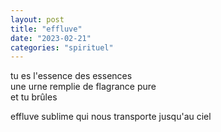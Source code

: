 ```yaml
---
layout: post
title: "effluve"
date: "2023-02-21"
categories: "spirituel"
---
```


tu es l'essence des essences  
une urne remplie de flagrance pure  
et tu brûles  

effluve sublime qui nous transporte jusqu'au ciel  
